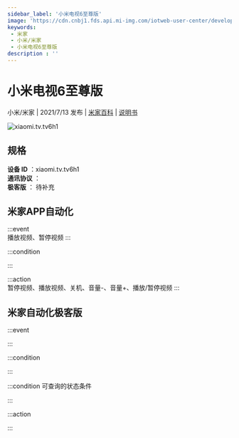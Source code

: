 ```yaml
---
sidebar_label: '小米电视6至尊版'
image: 'https://cdn.cnbj1.fds.api.mi-img.com/iotweb-user-center/developer_1679048995268EexOhohW.png?GalaxyAccessKeyId=AKVGLQWBOVIRQ3XLEW&Expires=9223372036854775807&Signature=QWmDGW8SyjB6NLu/pb5617FBs34='
keywords: 
 - 米家
 - 小米/米家
 - 小米电视6至尊版
description : ''
---
```

# 小米电视6至尊版

小米/米家 | 2021/7/13 发布 | [米家百科](https://home.mi.com/webapp/content/baike/product/index.html?model=xiaomi.tv.tv6h1) | [说明书](https://home.mi.com/views/introduction.html?model=xiaomi.tv.tv6h1&region=cn)

![xiaomi.tv.tv6h1](https://cdn.cnbj1.fds.api.mi-img.com/iotweb-user-center/developer_1679048995268EexOhohW.png?GalaxyAccessKeyId=AKVGLQWBOVIRQ3XLEW&Expires=9223372036854775807&Signature=QWmDGW8SyjB6NLu/pb5617FBs34=)

## 规格  
> 
**设备 ID** ：xiaomi.tv.tv6h1  
**通讯协议** ：  
**极客版**  ： 待补充 


## 米家APP自动化  

:::event  
播放视频、暂停视频
:::

:::condition  

:::

:::action   
暂停视频、播放视频、关机、音量-、音量+、播放/暂停视频
:::

## 米家自动化极客版  

:::event  

:::

:::condition  

:::

:::condition 可查询的状态条件  

:::

:::action  

:::

        
